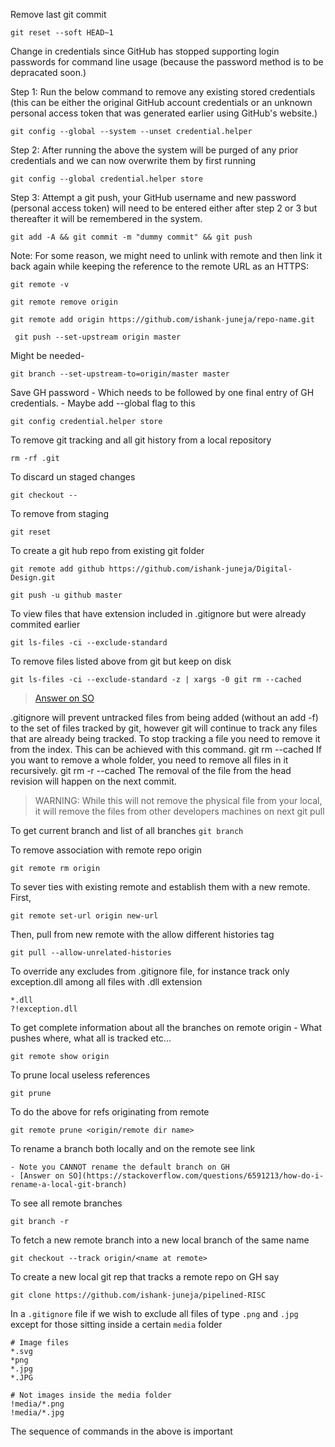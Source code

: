 Remove last git commit

`git reset --soft HEAD~1`

Change in credentials since GitHub has stopped supporting login passwords for command line usage (because the password method is to be depracated soon.) 

Step 1: Run the below command to remove any existing stored credentials (this can be either the original GitHub account credentials or an unknown personal access token that was generated earlier using GitHub's website.)

`git config --global --system --unset credential.helper`

Step 2: After running the above the system will be purged of any prior credentials and we can now overwrite them by first running

`git config --global credential.helper store`

Step 3: Attempt a git push, your GitHub username and new password (personal access token) will need to be entered either after step 2 or 3 but thereafter it will be remembered in the system.

`git add -A && git commit -m "dummy commit" && git push`
  
Note: For some reason, we might need to unlink with remote and then link it back again while keeping the reference to the remote URL as an HTTPS:

`git remote -v`

`git remote remove origin`

`git remote add origin https://github.com/ishank-juneja/repo-name.git`

` git push --set-upstream origin master`

Might be needed-

`git branch --set-upstream-to=origin/master master`

Save GH password
	- Which needs to be followed by one final entry of GH credentials.
	- Maybe add --global flag to this

`git config credential.helper store`
	
To remove git tracking and all git history from a local repository

`rm -rf .git` 

To discard un staged changes 

`git checkout --`

To remove from staging

`git reset`

To create a git hub repo from existing git folder 

`git remote add github https://github.com/ishank-juneja/Digital-Design.git`

`git push -u github master`

To view files that have extension included in .gitignore but were already commited earlier

`git ls-files -ci --exclude-standard`

To remove files listed above from git but keep on disk

`git ls-files -ci --exclude-standard -z | xargs -0 git rm --cached`

> [Answer on SO](https://stackoverflow.com/questions/1274057/how-to-make-git-forget-about-a-file-that-was-tracked-but-is-now-in-gitignore)

.gitignore will prevent untracked files from being added (without an add -f) to the set of files tracked by git, however git will continue to track any files that are already being tracked.
To stop tracking a file you need to remove it from the index. This can be achieved with this command.
git rm --cached <file>
If you want to remove a whole folder, you need to remove all files in it recursively.
git rm -r --cached <folder>
The removal of the file from the head revision will happen on the next commit.

>WARNING: While this will not remove the physical file from your local, it will remove the files from other developers machines on next git pull

To get current branch and list of all branches
`git branch`

To remove association with remote repo origin

`git remote rm origin`

To sever ties with existing remote and establish them with a new remote. First, 

`git remote set-url origin new-url`

Then, pull from new remote with the allow different histories tag

`git pull --allow-unrelated-histories`

To override any excludes from .gitignore file, for instance track only exception.dll among all files with .dll extension
```
*.dll
?!exception.dll
```

To get complete information about all the branches on remote origin
	- What pushes where, what all is tracked etc...

`git remote show origin`

To prune local useless references

`git prune`

To do the above for refs originating from remote

`git remote prune <origin/remote dir name>`

To rename a branch both locally and on the remote see link

	- Note you CANNOT rename the default branch on GH
	- [Answer on SO](https://stackoverflow.com/questions/6591213/how-do-i-rename-a-local-git-branch)

To see all remote branches

`git branch -r`

To fetch a new remote branch into a new local branch of the same name 

`git checkout --track origin/<name at remote>`

To create a new local git rep that tracks a remote repo on GH say

`git clone https://github.com/ishank-juneja/pipelined-RISC`

In a `.gitignore` file if we wish to exclude all files of type `.png` and `.jpg` except for those sitting inside a certain `media` folder
```
# Image files
*.svg
*png
*.jpg
*.JPG

# Not images inside the media folder
!media/*.png
!media/*.jpg
```
The sequence of commands in the above is important
